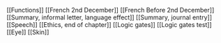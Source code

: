 [[Functions]]
[[French 2nd December]]
[[French Before 2nd December]]
[[Summary, informal letter, language effect]]
[[Summary, journal entry]]
[[Speech]]
[[Ethics, end of chapter]]
[[Logic gates]]
[[Logic gates test]]
[[Eye]]
[[Skin]]
